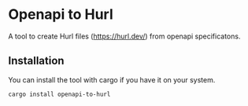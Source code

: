 # Openapi to Hurl

A tool to create Hurl files (https://hurl.dev/) from openapi specificatons.

## Installation

You can install the tool with cargo if you have it on your system.
```sh
cargo install openapi-to-hurl
```
